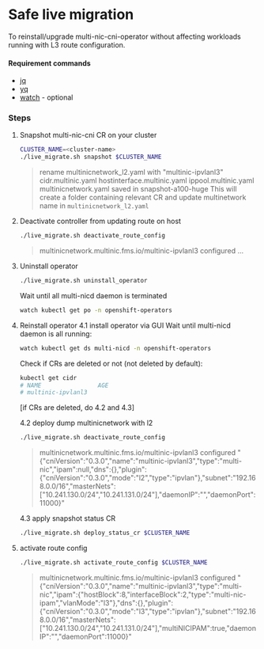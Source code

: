 # Safe live migration
To reinstall/upgrade multi-nic-cni-operator without affecting workloads running with L3 route configuration.
#### Requirement commands
- [jq](https://stedolan.github.io/jq/download/)
- [yq](https://github.com/mikefarah/yq/#install)
- [watch](https://www.2daygeek.com/linux-watch-command-to-monitor-a-command/) - optional

### Steps
1. Snapshot multi-nic-cni CR on your cluster
    ```bash
    CLUSTER_NAME=<cluster-name>
    ./live_migrate.sh snapshot $CLUSTER_NAME
    ```
    > rename multinicnetwork_l2.yaml with "multinic-ipvlanl3"
cidr.multinic.yaml          hostinterface.multinic.yaml ippool.multinic.yaml        multinicnetwork.yaml
saved in snapshot-a100-huge
    This will create a folder containing relevant CR and update multinetwork name in `multinicnetwork_l2.yaml`
2. Deactivate controller from updating route on host
    ```bash
    ./live_migrate.sh deactivate_route_config
    ```
    > multinicnetwork.multinic.fms.io/multinic-ipvlanl3 configured
    ...
3. Uninstall operator
    ```bash
    ./live_migrate.sh uninstall_operator
    ```
    Wait until all multi-nicd daemon is terminated
    ```bash
    watch kubectl get po -n openshift-operators
    ```
4. Reinstall operator
    4.1 install operator via GUI
    Wait until multi-nicd daemon is all running:
    ```bash
    watch kubectl get ds multi-nicd -n openshift-operators
    ```
    Check if CRs are deleted or not (not deleted by default):
    ```bash
    kubectl get cidr
    # NAME                AGE
    # multinic-ipvlanl3   
    ```
    [if CRs are deleted, do 4.2 and 4.3] 
    
    4.2 deploy dump multinicnetwork with l2
    ```bash
    ./live_migrate.sh deactivate_route_config
    ```
    > multinicnetwork.multinic.fms.io/multinic-ipvlanl3 configured
    "{\"cniVersion\":\"0.3.0\",\"name\":\"multinic-ipvlanl3\",\"type\":\"multi-nic\",\"ipam\":null,\"dns\":{},\"plugin\":{\"cniVersion\":\"0.3.0\",\"mode\":\"l2\",\"type\":\"ipvlan\"},\"subnet\":\"192.168.0.0/16\",\"masterNets\":[\"10.241.130.0/24\",\"10.241.131.0/24\"],\"daemonIP\":\"\",\"daemonPort\":11000}"

    4.3 apply snapshot status CR
    ```bash
    ./live_migrate.sh deploy_status_cr $CLUSTER_NAME
    ```
5. activate route config
    ```bash
    ./live_migrate.sh activate_route_config $CLUSTER_NAME
    ```
    > multinicnetwork.multinic.fms.io/multinic-ipvlanl3 configured
"{\"cniVersion\":\"0.3.0\",\"name\":\"multinic-ipvlanl3\",\"type\":\"multi-nic\",\"ipam\":{\"hostBlock\":8,\"interfaceBlock\":2,\"type\":\"multi-nic-ipam\",\"vlanMode\":\"l3\"},\"dns\":{},\"plugin\":{\"cniVersion\":\"0.3.0\",\"mode\":\"l3\",\"type\":\"ipvlan\"},\"subnet\":\"192.168.0.0/16\",\"masterNets\":[\"10.241.130.0/24\",\"10.241.131.0/24\"],\"multiNICIPAM\":true,\"daemonIP\":\"\",\"daemonPort\":11000}"